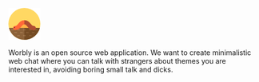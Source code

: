 ![should be small worm](src/main/resources/static/images/worbly64.png)

Worbly is an open source web application. We want to create minimalistic web chat where you can talk with strangers
about themes you are interested in, avoiding boring small talk and dicks.

